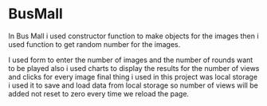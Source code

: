 # BusMall

In Bus Mall i used constructor function to make objects for the images then i used function to get random number for the images.

I used form to enter the number of images and the number of rounds want to be played
also i used charts to display the results for the number of views and clicks for every image 
final thing i used in this project was local storage i used it to save and load data from local storage so number of views will be added not reset to zero every time we reload the page.
